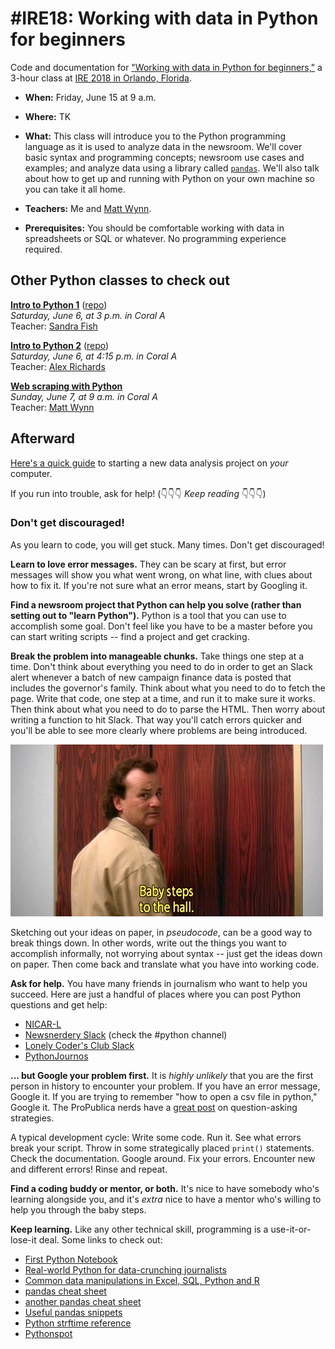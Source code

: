 # #IRE18: Working with data in Python for beginners
Code and documentation for ["Working with data in Python for beginners,"](https://www.ire.org/events-and-training/event/3190/3784/) a 3-hour class at [IRE 2018 in Orlando, Florida](https://ire.org/conferences/ire-2018/).

- **When:** Friday, June 15 at 9 a.m.

- **Where:** TK

- **What:** This class will introduce you to the Python programming language as it is used to analyze data in the newsroom. We'll cover basic syntax and programming concepts; newsroom use cases and examples; and analyze data using a library called [`pandas`](https://pandas.pydata.org). We'll also talk about how to get up and running with Python on your own machine so you can take it all home.

- **Teachers:** Me and [Matt Wynn](https://github.com/mattwynn1).

- **Prerequisites:** You should be comfortable working with data in spreadsheets or SQL or whatever. No programming experience required.

## Other Python classes to check out

**[Intro to Python 1](https://www.ire.org/events-and-training/event/3190/3955/)** ([repo](https://github.com/sandrafish/ire18-python1))<br>
_Saturday, June 6, at 3 p.m. in Coral A_<br>
Teacher: [Sandra Fish](https://github.com/sandrafish)

**[Intro to Python 2](https://www.ire.org/events-and-training/event/3190/3956/)** ([repo](https://github.com/richardsalex/ire18-python2))<br>
_Saturday, June 6, at 4:15 p.m. in Coral A_<br>
Teacher: [Alex Richards](https://github.com/richardsalex)

**[Web scraping with Python](https://www.ire.org/events-and-training/event/3190/3957/)**<br>
_Sunday, June 7, at 9 a.m. in Coral A_<br>
Teacher: [Matt Wynn](https://github.com/mattwynn1)


## Afterward

[Here's a quick guide](reference/Starting%20a%20new%20Python%20project%20from%20scratch.ipynb) to starting a new data analysis project on _your_ computer.

If you run into trouble, ask for help! (👇👇👇 _Keep reading_ 👇👇👇)

### Don't get discouraged!

As you learn to code, you will get stuck. Many times. Don't get discouraged! 

**Learn to love error messages.** They can be scary at first, but error messages will show you what went wrong, on what line, with clues about how to fix it. If you're not sure what an error means, start by Googling it.

**Find a newsroom project that Python can help you solve (rather than setting out to "learn Python").** Python is a tool that you can use to accomplish some goal. Don't feel like you have to be a master before you can start writing scripts -- find a project and get cracking.

**Break the problem into manageable chunks.** Take things one step at a time. Don't think about everything you need to do in order to get an Slack alert whenever a batch of new campaign finance data is posted that includes the governor's family. Think about what you need to do to fetch the page. Write that code, one step at a time, and run it to make sure it works. Then think about what you need to do to parse the HTML. Then worry about writing a function to hit Slack. That way you'll catch errors quicker and you'll be able to see more clearly where problems are being introduced.

![baby steps to the elevator](img/bob.jpg "He's doing the work, he's not a slacker!")

Sketching out your ideas on paper, in _pseudocode_, can be a good way to break things down. In other words, write out the things you want to accomplish informally, not worrying about syntax -- just get the ideas down on paper. Then come back and translate what you have into working code.

**Ask for help.** You have many friends in journalism who want to help you succeed. Here are just a handful of places where you can post Python questions and get help:

- [NICAR-L](https://www.ire.org/resource-center/listservs/subscribe-nicar-l/)
- [Newsnerdery Slack](http://newsnerdery.org/) (check the #python channel)
- [Lonely Coder's Club Slack](https://lcc-slack.herokuapp.com/)
- [PythonJournos](https://github.com/PythonJournos/LearningPython/wiki)

**... but Google your problem first.** It is _highly unlikely_ that you are the first person in history to encounter your problem. If you have an error message, Google it. If you are trying to remember "how to open a csv file in python," Google it. The ProPublica nerds have a [great post](https://www.propublica.org/nerds/item/how-to-ask-programming-questions) on question-asking strategies.

A typical development cycle: Write some code. Run it. See what errors break your script. Throw in some strategically placed `print()` statements. Check the documentation. Google around. Fix your errors. Encounter new and different errors! Rinse and repeat.

**Find a coding buddy or mentor, or both.** It's nice to have somebody who's learning alongside you, and it's _extra_ nice to have a mentor who's willing to help you through the baby steps.

**Keep learning.** Like any other technical skill, programming is a use-it-or-lose-it deal. Some links to check out:
- [First Python Notebook](http://www.firstpythonnotebook.org/)
- [Real-world Python for data-crunching journalists](https://trendct.org/2016/07/29/practical-python-pandas-and-jupyter-for-data-journalists/)
- [Common data manipulations in Excel, SQL, Python and R](https://docs.google.com/presentation/d/10bTYcXlN8Olv74ZWUR-IqNsl9sx2hrvlN9m7ofFD3ao/edit?usp=sharing)
- [pandas cheat sheet](https://github.com/pandas-dev/pandas/blob/master/doc/cheatsheet/Pandas_Cheat_Sheet.pdf)
- [another pandas cheat sheet](https://www.dataquest.io/blog/large_files/pandas-cheat-sheet.pdf)
- [Useful pandas snippets](http://www.swegler.com/becky/blog/2014/08/06/useful-pandas-snippets/)
- [Python strftime reference](http://strftime.org/)
- [Pythonspot](https://pythonspot.com/)
